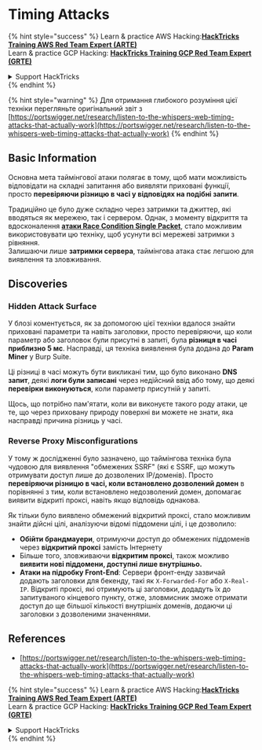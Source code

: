 # Timing Attacks

{% hint style="success" %}
Learn & practice AWS Hacking:<img src="../.gitbook/assets/arte.png" alt="" data-size="line">[**HackTricks Training AWS Red Team Expert (ARTE)**](https://training.hacktricks.xyz/courses/arte)<img src="../.gitbook/assets/arte.png" alt="" data-size="line">\
Learn & practice GCP Hacking: <img src="../.gitbook/assets/grte.png" alt="" data-size="line">[**HackTricks Training GCP Red Team Expert (GRTE)**<img src="../.gitbook/assets/grte.png" alt="" data-size="line">](https://training.hacktricks.xyz/courses/grte)

<details>

<summary>Support HackTricks</summary>

* Check the [**subscription plans**](https://github.com/sponsors/carlospolop)!
* **Join the** 💬 [**Discord group**](https://discord.gg/hRep4RUj7f) or the [**telegram group**](https://t.me/peass) or **follow** us on **Twitter** 🐦 [**@hacktricks\_live**](https://twitter.com/hacktricks\_live)**.**
* **Share hacking tricks by submitting PRs to the** [**HackTricks**](https://github.com/carlospolop/hacktricks) and [**HackTricks Cloud**](https://github.com/carlospolop/hacktricks-cloud) github repos.

</details>
{% endhint %}

{% hint style="warning" %}
Для отримання глибокого розуміння цієї техніки перегляньте оригінальний звіт з [https://portswigger.net/research/listen-to-the-whispers-web-timing-attacks-that-actually-work](https://portswigger.net/research/listen-to-the-whispers-web-timing-attacks-that-actually-work)
{% endhint %}

## Basic Information

Основна мета таймінгової атаки полягає в тому, щоб мати можливість відповідати на складні запитання або виявляти приховані функції, просто **перевіряючи різницю в часі у відповідях на подібні запити**.

Традиційно це було дуже складно через затримки та джиттер, які вводяться як мережею, так і сервером. Однак, з моменту відкриття та вдосконалення [**атаки Race Condition Single Packet**](race-condition.md#http-2-single-packet-attack-vs.-http-1.1-last-byte-synchronization), стало можливим використовувати цю техніку, щоб усунути всі мережеві затримки з рівняння.\
Залишаючи лише **затримки сервера**, таймінгова атака стає легшою для виявлення та зловживання.

## Discoveries

### Hidden Attack Surface

У блозі коментується, як за допомогою цієї техніки вдалося знайти приховані параметри та навіть заголовки, просто перевіряючи, що коли параметр або заголовок були присутні в запиті, була **різниця в часі приблизно 5 мс**. Насправді, ця техніка виявлення була додана до **Param Miner** у Burp Suite.

Ці різниці в часі можуть бути викликані тим, що було виконано **DNS запит**, деякі **логи були записані** через недійсний ввід або тому, що деякі **перевірки виконуються**, коли параметр присутній у запиті.

Щось, що потрібно пам'ятати, коли ви виконуєте такого роду атаки, це те, що через приховану природу поверхні ви можете не знати, яка насправді причина різниць у часі.

### Reverse Proxy Misconfigurations

У тому ж дослідженні було зазначено, що таймінгова техніка була чудовою для виявлення "обмежених SSRF" (які є SSRF, що можуть отримувати доступ лише до дозволених IP/доменів). Просто **перевіряючи різницю в часі, коли встановлено дозволений домен** в порівнянні з тим, коли встановлено недозволений домен, допомагає виявити відкриті проксі, навіть якщо відповідь однакова.

Як тільки було виявлено обмежений відкритий проксі, стало можливим знайти дійсні цілі, аналізуючи відомі піддомени цілі, і це дозволило:

* **Обійти брандмауери**, отримуючи доступ до обмежених піддоменів через **відкритий проксі** замість Інтернету
* Більше того, зловживаючи **відкритим проксі**, також можливо **виявити нові піддомени, доступні лише внутрішньо.**
* **Атаки на підробку Front-End**: Сервери фронт-енду зазвичай додають заголовки для бекенду, такі як `X-Forwarded-For` або `X-Real-IP`. Відкриті проксі, які отримують ці заголовки, додадуть їх до запитуваного кінцевого пункту, отже, зловмисник зможе отримати доступ до ще більшої кількості внутрішніх доменів, додаючи ці заголовки з дозволеними значеннями.

## References

* [https://portswigger.net/research/listen-to-the-whispers-web-timing-attacks-that-actually-work](https://portswigger.net/research/listen-to-the-whispers-web-timing-attacks-that-actually-work)

{% hint style="success" %}
Learn & practice AWS Hacking:<img src="../.gitbook/assets/arte.png" alt="" data-size="line">[**HackTricks Training AWS Red Team Expert (ARTE)**](https://training.hacktricks.xyz/courses/arte)<img src="../.gitbook/assets/arte.png" alt="" data-size="line">\
Learn & practice GCP Hacking: <img src="../.gitbook/assets/grte.png" alt="" data-size="line">[**HackTricks Training GCP Red Team Expert (GRTE)**<img src="../.gitbook/assets/grte.png" alt="" data-size="line">](https://training.hacktricks.xyz/courses/grte)

<details>

<summary>Support HackTricks</summary>

* Check the [**subscription plans**](https://github.com/sponsors/carlospolop)!
* **Join the** 💬 [**Discord group**](https://discord.gg/hRep4RUj7f) or the [**telegram group**](https://t.me/peass) or **follow** us on **Twitter** 🐦 [**@hacktricks\_live**](https://twitter.com/hacktricks\_live)**.**
* **Share hacking tricks by submitting PRs to the** [**HackTricks**](https://github.com/carlospolop/hacktricks) and [**HackTricks Cloud**](https://github.com/carlospolop/hacktricks-cloud) github repos.

</details>
{% endhint %}
